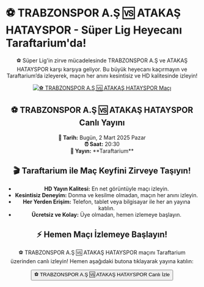 <h1>⚽️ TRABZONSPOR A.Ş 🆚 ATAKAŞ HATAYSPOR - Süper Lig Heyecanı Taraftarium'da!</h1>

<center>
  <div class="content">
    <section id="trabzonspor-hatayspor">
      <p>⚽️ Süper Lig'in zirve mücadelesinde TRABZONSPOR A.Ş ve ATAKAŞ HATAYSPOR karşı karşıya geliyor. Bu büyük heyecanı kaçırmayın ve Taraftarium’da izleyerek, maçın her anını kesintisiz ve HD kalitesinde izleyin!</p>
      <a href="https://bosssports8.com" title="⚽️ TRABZONSPOR A.Ş 🆚 ATAKAŞ HATAYSPOR Canlı İzle" target="_blank">
        <img src="https://i.ibb.co/5K7Ks6w/zzzz3.gif" alt="⚽️ TRABZONSPOR A.Ş 🆚 ATAKAŞ HATAYSPOR Maçı">
      </a>
      <p>
        <h2>⚽️ TRABZONSPOR A.Ş 🆚 ATAKAŞ HATAYSPOR Canlı Yayını</h2>
        <strong>📅 Tarih:</strong> Bugün, 2 Mart 2025 Pazar<br>
        <strong>⏰ Saat:</strong> 20:30<br>
        <strong>📡 Yayın:</strong> **Taraftarium**
      </p>
    </section>
    <section id="neden-taraftarium">
      <h2>🎬 Taraftarium ile Maç Keyfini Zirveye Taşıyın!</h2>
      <ul>
        <li><strong>HD Yayın Kalitesi:</strong> En net görüntüyle maçı izleyin.</li>
        <li><strong>Kesintisiz Deneyim:</strong> Donma ve kesilme olmadan, maçın her anını izleyin.</li>
        <li><strong>Her Yerden Erişim:</strong> Telefon, tablet veya bilgisayar ile her an yayına katılın.</li>
        <li><strong>Ücretsiz ve Kolay:</strong> Üye olmadan, hemen izlemeye başlayın.</li>
      </ul>
    </section>
    <section id="canli-mac-linki">
      <h2>⚡️ Hemen Maçı İzlemeye Başlayın!</h2>
      <p>⚽️ TRABZONSPOR A.Ş 🆚 ATAKAŞ HATAYSPOR maçını Taraftarium üzerinden canlı izleyin! Hemen aşağıdaki butona tıklayarak yayına katılın:</p>
      <a href="https://bosssports8.com" target="_blank">
        <button>⚽️ TRABZONSPOR A.Ş 🆚 ATAKAŞ HATAYSPOR Canlı İzle</button>
      </a>
    </section>
  </div>
</center>
